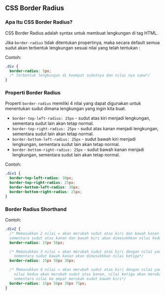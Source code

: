 ## CSS Border Radius

### Apa Itu CSS Border Radius?

CSS Border Radius adalah syntax untuk membuat lengkungan di tag HTML.

Jika `border-radius` tidak ditentukan propertinya, maka secara default semua sudut akan terbentuk lengkungan sesuai nilai yang telah tentukan :

Contoh:

```css
.div {
  border-radius: 5px;
  /* Terbentuk lengkungan di keempat sudutnya dan nilai nya sama*/
}
```

### Properti Border Radius

Properti `border-radius` memiliki 4 nilai yang dapat digunakan untuk menentukan sudut dimana lengkungan yang ingin kita buat.

- `border-top-left-radius: 25px` - sudut atas kiri menjadi lengkungan, sementara sudut lain akan tetap normal.
- `border-top-right-radius: 25px` - sudut atas kanan menjadi lengkungan, sementara sudut lain akan tetap normal.
- `border-bottom-left-radius: 25px` - sudut bawah kiri menjadi lengkungan, sementara sudut lain akan tetap normal.
- `border-bottom-right-radius: 25px` - sudut bawah kanan menjadi lengkungan, sementara sudut lain akan tetap normal.

Contoh:

```css
.div1 {
  border-top-left-radius: 30px;
  border-top-right-radius: 25px;
  border-bottom-left-radius: 30px;
  border-bottom-right-radius: 25px;
}
```

### Border Radius Shorthand

Contoh:

```css
.div2 {
  /* Memasukkan 2 nilai = akan merubah sudut atas kiri dan bawah kanan menjadi lengkungan dengan nilai yang pertama, 
  sementara sudut atas kanan dan bawah kiri akan dimasukkkan nilai kedua*/
  border-radius: 15px 50px;

  /* Memasukkan 3 nilai = akan merubah sudut atas kiri dengan nilai yang pertama nilai kedua akan merubah sudut atas kanan dan bawah kiri,
    sementara sudut bawah kanan akan dimasukkkan nilai ketiga*/
  border-radius: 15px 50px 30px;

  /* Memasukkan 4 nilai = akan merubah sudut atas kiri dengan nilai yang pertama, 
    nilai kedua akan merubah sudut atas kanan, nilai ketiga akan merubah sudut bawah kanan, 
    sementara nilai ke empat merubah sudut bawah kiri*/
  border-radius: 15px 50px 30px 75px;
}
```
